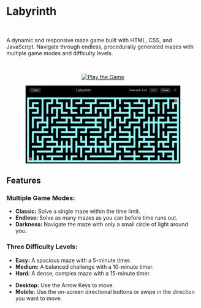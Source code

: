 <h1>Labyrinth</h1>
<br>
<p>A dynamic and responsive maze game built with HTML, CSS, and JavaScript. Navigate through endless, procedurally generated mazes with multiple game modes and difficulty levels.</p>
<br>
<p align="center">
  <a href="https://vbharadwaj2005labyrinth.netlify.app/">
    <img src="https://img.shields.io/badge/Play%20the%20Game-Live%20Demo-brightgreen?style=for-the-badge&logo=netlify" alt="Play the Game">
  </a>
</p>
<p align="center">
  <img src="public/image.png" alt="Labyrinth Game Screenshot" width="80%">
</p>
<h2>Features</h2>
<h3>Multiple Game Modes:</h3>
<ul>
  <li><strong>Classic:</strong> Solve a single maze within the time limit.</li>
  <li><strong>Endless:</strong> Solve as many mazes as you can before time runs out.</li>
  <li><strong>Darkness:</strong> Navigate the maze with only a small circle of light around you.</li>
</ul>
<h3>Three Difficulty Levels:</h3>
<ul>
  <li><strong>Easy:</strong> A spacious maze with a 5-minute timer.</li>
  <li><strong>Medium:</strong> A balanced challenge with a 10-minute timer.</li>
  <li><strong>Hard:</strong> A dense, complex maze with a 15-minute timer.</li>
</ul>
<ul>
  <li><strong>Desktop:</strong> Use the Arrow Keys to move.</li>
  <li><strong>Mobile:</strong> Use the on-screen directional buttons or swipe in the direction you want to move.</li>
</ul>